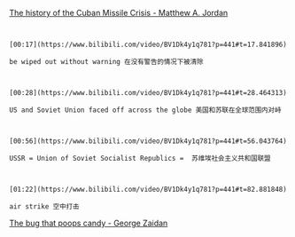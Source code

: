 [The history of the Cuban Missile Crisis - Matthew A. Jordan](https://www.bilibili.com/video/BV1Dk4y1q781?p=441)

```ad-note


[00:17](https://www.bilibili.com/video/BV1Dk4y1q781?p=441#t=17.841896)

be wiped out without warning 在没有警告的情况下被清除

```

```ad-note


[00:28](https://www.bilibili.com/video/BV1Dk4y1q781?p=441#t=28.464313)

US and Soviet Union faced off across the globe 美国和苏联在全球范围内对峙

```
```ad-note


[00:56](https://www.bilibili.com/video/BV1Dk4y1q781?p=441#t=56.043764)

USSR = Union of Soviet Socialist Republics =  苏维埃社会主义共和国联盟

```

```ad-note


[01:22](https://www.bilibili.com/video/BV1Dk4y1q781?p=441#t=82.881848)

air strike 空中打击

```

[The bug that poops candy - George Zaidan](https://www.bilibili.com/video/BV1Dk4y1q781?p=442)